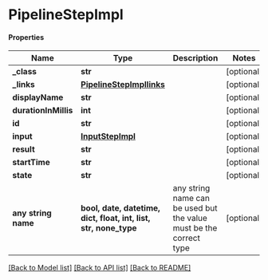 # PipelineStepImpl

#### Properties
Name | Type | Description | Notes
------------ | ------------- | ------------- | -------------
**_class** | **str** |  | [optional] 
**_links** | [**PipelineStepImpllinks**](PipelineStepImpllinks.md) |  | [optional] 
**displayName** | **str** |  | [optional] 
**durationInMillis** | **int** |  | [optional] 
**id** | **str** |  | [optional] 
**input** | [**InputStepImpl**](InputStepImpl.md) |  | [optional] 
**result** | **str** |  | [optional] 
**startTime** | **str** |  | [optional] 
**state** | **str** |  | [optional] 
**any string name** | **bool, date, datetime, dict, float, int, list, str, none_type** | any string name can be used but the value must be the correct type | [optional]

[[Back to Model list]](../README.md#documentation-for-models) [[Back to API list]](../README.md#documentation-for-api-endpoints) [[Back to README]](../README.md)

